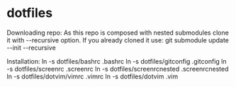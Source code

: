 dotfiles
========

Downloading repo:
As this repo is composed with nested submodules clone it with --recursive option. 
If you already cloned it use:
git submodule update --init --recursive

Installation:
ln -s dotfiles/bashrc .bashrc
ln -s dotfiles/gitconfig .gitconfig
ln -s dotfiles/screenrc .screenrc
ln -s dotfiles/screenrcnested .screenrcnested
ln -s dotfiles/dotvim/vimrc .vimrc
ln -s dotfiles/dotvim .vim

